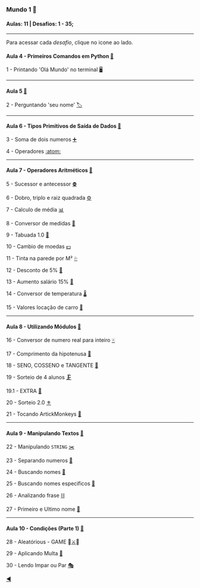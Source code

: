 ### Mundo 1 :3rd_place_medal:
#### Aulas: 11 | Desafios: 1 - 35;

---

Para acessar cada _desafio_, clique no icone ao lado.

#### Aula 4 - Primeiros Comandos em Python [:link:](https://www.youtube.com/watch?v=31llNGKWDdo&feature=emb_title)
1 - Printando 'Olá Mundo' no terminal [:desktop_computer:](https://github.com/duartecgustavo/Python-Progress/blob/master/desafios/Mundo%201/Ex001.py)

---

#### Aula 5 [:link:](https://www.youtube.com/watch?v=ElRd0cbXIv4)
2 - Perguntando 'seu nome' [:label:](https://github.com/duartecgustavo/Python-Progress/blob/master/desafios/Mundo%201/Ex002.py)

---

#### Aula 6 - Tipos Primitivos de Saída de Dados [:link:](https://www.youtube.com/watch?v=hdDHg1p3YVc&feature=emb_title)
3 - Soma de dois numeros [:heavy_plus_sign:](https://github.com/duartecgustavo/Python-Progress/blob/master/desafios/Mundo%201/Ex003.py)

4 - Operadores [:atom:](https://github.com/duartecgustavo/Python-Progress/blob/master/desafios/Mundo%201/Ex004.py)

---

#### Aula 7 - Operadores Aritméticos [:link:](https://www.youtube.com/watch?v=Vw6gLypRKmY)
5 - Sucessor e antecessor [:no_entry:](https://github.com/duartecgustavo/Python-Progress/blob/master/desafios/Mundo%201/Ex005.py)

6 - Dobro, triplo e raiz quadrada [:gear:](https://github.com/duartecgustavo/Python-Progress/tree/master/desafios/Mundo%201/Ex006.py)

7 - Calculo de média [:bar_chart:](https://github.com/duartecgustavo/Python-Progress/blob/master/desafios/Mundo%201/Ex007.py)

8 - Conversor de medidas [:straight_ruler:](https://github.com/duartecgustavo/Python-Progress/blob/master/desafios/Mundo%201/Ex008.py)

9 - Tabuada 1.0 [:abacus:](https://github.com/duartecgustavo/Python-Progress/blob/master/desafios/Mundo%201/Ex009.py)

10 - Cambio de moedas [:dollar:](https://github.com/duartecgustavo/Python-Progress/blob/master/desafios/Mundo%201/Ex010.py)

11 - Tinta na parede por M² [:sweat_drops:](https://github.com/duartecgustavo/Python-Progress/blob/master/desafios/Mundo%201/Ex011.py)

12 - Desconto de 5% [:bookmark:](https://github.com/duartecgustavo/Python-Progress/blob/master/desafios/Mundo%201/Ex012.py)

13 - Aumento salário 15% [:money_with_wings:](https://github.com/duartecgustavo/Python-Progress/blob/master/desafios/Mundo%201/Ex013.py)

14 - Conversor de temperatura [:thermometer:](https://github.com/duartecgustavo/Python-Progress/blob/master/desafios/Mundo%201/Ex014.py) 

15 - Valores locação de carro [:red_car:](https://github.com/duartecgustavo/Python-Progress/blob/master/desafios/Mundo%201/Ex015.py)

---
#### Aula 8 - Utilizando Módulos [:link:](https://www.youtube.com/watch?v=oOUyhGNib2Q&t=1474s)
16 - Conversor de numero real para inteiro [:mahjong:](https://github.com/duartecgustavo/Python-Progress/blob/master/desafios/Mundo%201/Ex016.py)

17 - Comprimento da hipotenusa [:triangular_ruler:](https://github.com/duartecgustavo/Python-Progress/blob/master/desafios/Mundo%201/Ex017.py)

18 - SENO, COSSENO e TANGENTE [:compass:](https://github.com/duartecgustavo/Python-Progress/blob/master/desafios/Mundo%201/Ex018.py)

19 - Sorteio de 4 alunos [:clamp:](https://github.com/duartecgustavo/Python-Progress/blob/master/desafios/Mundo%201/Ex019.py)

19.1 - EXTRA [:trident:](https://github.com/duartecgustavo/Python-Progress/blob/master/desafios/Mundo%201/Ex019EXTRAcriadorDEaleatoriedades.py)

20 - Sorteio 2.0 [:fleur_de_lis:](https://github.com/duartecgustavo/Python-Progress/blob/master/desafios/Mundo%201/Ex020.py)

21 - Tocando ArtickMonkeys [:musical_note:](https://github.com/duartecgustavo/Python-Progress/blob/master/desafios/Mundo%201/Ex021.py)

---

#### Aula 9 - Manipulando Textos [:link:](https://www.youtube.com/watch?v=a7DH88vk2Sk)
22 - Manipulando `STRING` [:scissors:](https://github.com/duartecgustavo/Python-Progress/blob/master/desafios/Mundo%201/Ex022.py)

23 - Separando numeros [:1234:](https://github.com/duartecgustavo/Python-Progress/blob/master/desafios/Mundo%201/Ex023.py)

24 - Buscando nomes [:mag_right:](https://github.com/duartecgustavo/Python-Progress/blob/master/desafios/Mundo%201/Ex024.py)

25 - Buscando nomes especificos [:microscope:](https://github.com/duartecgustavo/Python-Progress/blob/master/desafios/Mundo%201/Ex025.py)

26 - Analizando frase [:chains:](https://github.com/duartecgustavo/Python-Progress/blob/master/desafios/Mundo%201/Ex026.py)

27 - Primeiro e Ultimo nome [:test_tube:](https://github.com/duartecgustavo/Python-Progress/blob/master/desafios/Mundo%201/Ex027.py)

---
#### Aula 10 - Condições (Parte 1) [:link:](youtube.com/watch?v=K10u3XIf1-Q)

28 - Aleatórious - GAME :mage:[:crossed_swords:](https://github.com/duartecgustavo/Python-Progress/blob/master/desafios/Mundo%201/Ex028.py):space_invader:

29 - Aplicando Multa [:traffic_light:](https://github.com/duartecgustavo/Python-Progress/blob/master/desafios/Mundo%201/Ex029.py)

30 - Lendo Impar ou Par [:performing_arts:](https://github.com/duartecgustavo/Python-Progress/blob/master/desafios/Mundo%201/Ex030.py)



[:arrow_backward:](https://github.com/duartecgustavo/Python-Progress)
